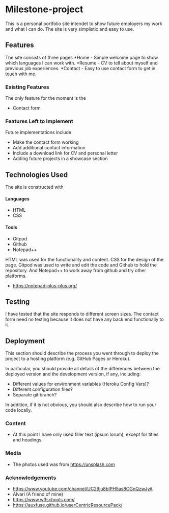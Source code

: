 # Milestone-project

This is a personal portfolio site intendet to show future employers my work and what I can do.
The site is very simplistic and easy to use.
 
## Features

The site consists of three pages
*Home - Simple welcome page to show which languages I can work with.
*Resume - CV to tell about myself and previous job experiences.
*Contact - Easy to use contact form to get in touch with me.
 
### Existing Features

The only feature for the moment is the
- Contact form

### Features Left to Implement

Future implementations include
- Make the contact form working
- Add additional contact information
- Include a download link for CV and personal letter
- Adding future projects in a showcase section

## Technologies Used

The site is constructed with
#### Languages
- HTML
- CSS
#### Tools
- Gitpod
- Github
- Notepad++

HTML was used for the functionality and content. CSS for the design of the page. Gitpod was used to write and edit the code and Github to hold the repository. And Notepad++ to work away from github and try other platforms.
- https://notepad-plus-plus.org/

## Testing

I have tested that the site responds to different screen sizes.
The contact form need no testing because it does not have any back end functionally to it.

## Deployment

This section should describe the process you went through to deploy the project to a hosting platform (e.g. GitHub Pages or Heroku).

In particular, you should provide all details of the differences between the deployed version and the development version, if any, including:
- Different values for environment variables (Heroku Config Vars)?
- Different configuration files?
- Separate git branch?

In addition, if it is not obvious, you should also describe how to run your code locally.

### Content

- At this point I have only used filler text (ipsum lorum), except for titles and headings.

### Media
- The photos used was from https://unsplash.com

### Acknowledgements

- https://www.youtube.com/channel/UC29ju8bIPH5as8OGnQzwJyA
- Alvari (A friend of mine)
- https://www.w3schools.com/
- https://auxfuse.github.io/userCentricResourcePack/
